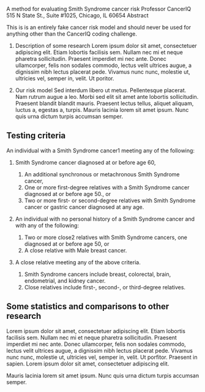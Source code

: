 A method for evaluating Smith Syndrome cancer risk
Professor CancerIQ
515 N State St., Suite #1025, Chicago, IL 60654
Abstract

This is is an entirely fake cancer risk model and should never be used for anything other than the CancerIQ coding challenge.

1. Description of some research
Lorem ipsum dolor sit amet, consectetuer adipiscing elit. Etiam lobortis facilisis sem. Nullam nec mi et neque pharetra sollicitudin. Praesent imperdiet mi nec ante. Donec ullamcorper, felis non sodales commodo, lectus velit ultrices augue, a dignissim nibh lectus placerat pede. Vivamus nunc nunc, molestie ut, ultricies vel, semper in, velit. Ut poritor.

2. Our risk model
Sed interdum libero ut metus. Pellentesque placerat. Nam rutrum augue a leo. Morbi sed elit sit amet ante lobortis sollicitudin. Praesent blandit blandit mauris. Praesent lectus tellus, aliquet aliquam, luctus a, egestas a, turpis. Mauris lacinia lorem sit amet ipsum. Nunc quis urna dictum turpis accumsan semper.

## Testing criteria
An individual with a Smith Syndrome cancer1 meeting any of the following:

1. Smith Syndrome cancer diagnosed at or before age 60,
    1. An additional synchronous or metachronous Smith Syndrome cancer,
    2. One or more first-degree relatives with a Smith Syndrome cancer diagnosed at or before age 50., or
    3. Two or more first- or second-degree relatives with Smith Syndrome cancer or gastric cancer diagnosed at any age.

2. An individual with no personal history of a Smith Syndrome cancer and with any of the following:
    1. Two or more close2 relatives with Smith Syndrome cancers, one diagnosed at or before age 50, or
    2. A close relative with Male breast cancer.

3. A close relative meeting any of the above criteria.

    1. Smith Syndrome cancers include breast, colorectal, brain, endometrial, and kidney cancer.
    2. Close relatives include first-, second-, or third-degree relatives.

## Some statistics and comparisons to other research

Lorem ipsum dolor sit amet, consectetuer adipiscing elit. Etiam lobortis facilisis sem. Nullam nec mi et neque pharetra sollicitudin. Praesent imperdiet mi nec ante. Donec ullamcorper, felis non sodales commodo, lectus velit ultrices augue, a dignissim nibh lectus placerat pede. Vivamus nunc nunc, molestie ut, ultricies vel, semper in, velit. Ut porfitor. Praesent in sapien. Lorem ipsum dolor sit amet, consectetuer adipiscing elit.

Mauris lacinia lorem sit amet ipsum. Nunc quis urna dictum turpis accumsan semper.
